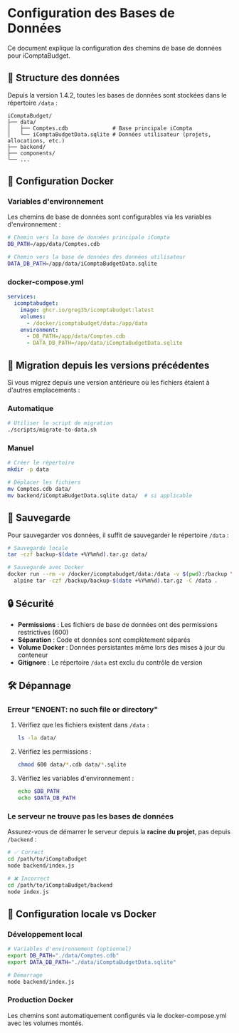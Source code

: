 # Configuration des Bases de Données

Ce document explique la configuration des chemins de base de données pour iComptaBudget.

## 📁 Structure des données

Depuis la version 1.4.2, toutes les bases de données sont stockées dans le répertoire `/data` :

```
iComptaBudget/
├── data/
│   ├── Comptes.cdb              # Base principale iCompta
│   └── iComptaBudgetData.sqlite # Données utilisateur (projets, allocations, etc.)
├── backend/
├── components/
└── ...
```

## 🐳 Configuration Docker

### Variables d'environnement

Les chemins de base de données sont configurables via les variables d'environnement :

```bash
# Chemin vers la base de données principale iCompta
DB_PATH=/app/data/Comptes.cdb

# Chemin vers la base de données des données utilisateur  
DATA_DB_PATH=/app/data/iComptaBudgetData.sqlite
```

### docker-compose.yml

```yaml
services:
  icomptabudget:
    image: ghcr.io/greg35/icomptabudget:latest
    volumes:
      - /docker/icomptabudget/data:/app/data
    environment:
      - DB_PATH=/app/data/Comptes.cdb
      - DATA_DB_PATH=/app/data/iComptaBudgetData.sqlite
```

## 🔄 Migration depuis les versions précédentes

Si vous migrez depuis une version antérieure où les fichiers étaient à d'autres emplacements :

### Automatique
```bash
# Utiliser le script de migration
./scripts/migrate-to-data.sh
```

### Manuel
```bash
# Créer le répertoire
mkdir -p data

# Déplacer les fichiers
mv Comptes.cdb data/
mv backend/iComptaBudgetData.sqlite data/  # si applicable
```

## 💾 Sauvegarde

Pour sauvegarder vos données, il suffit de sauvegarder le répertoire `/data` :

```bash
# Sauvegarde locale
tar -czf backup-$(date +%Y%m%d).tar.gz data/

# Sauvegarde avec Docker
docker run --rm -v /docker/icomptabudget/data:/data -v $(pwd):/backup \
  alpine tar -czf /backup/backup-$(date +%Y%m%d).tar.gz -C /data .
```

## 🔒 Sécurité

- **Permissions** : Les fichiers de base de données ont des permissions restrictives (600)
- **Séparation** : Code et données sont complètement séparés
- **Volume Docker** : Données persistantes même lors des mises à jour du conteneur
- **Gitignore** : Le répertoire `/data` est exclu du contrôle de version

## 🛠️ Dépannage

### Erreur "ENOENT: no such file or directory"

1. Vérifiez que les fichiers existent dans `/data` :
   ```bash
   ls -la data/
   ```

2. Vérifiez les permissions :
   ```bash
   chmod 600 data/*.cdb data/*.sqlite
   ```

3. Vérifiez les variables d'environnement :
   ```bash
   echo $DB_PATH
   echo $DATA_DB_PATH
   ```

### Le serveur ne trouve pas les bases de données

Assurez-vous de démarrer le serveur depuis la **racine du projet**, pas depuis `/backend` :

```bash
# ✅ Correct
cd /path/to/iComptaBudget
node backend/index.js

# ❌ Incorrect
cd /path/to/iComptaBudget/backend
node index.js
```

## 📝 Configuration locale vs Docker

### Développement local
```bash
# Variables d'environnement (optionnel)
export DB_PATH="./data/Comptes.cdb"
export DATA_DB_PATH="./data/iComptaBudgetData.sqlite"

# Démarrage
node backend/index.js
```

### Production Docker
Les chemins sont automatiquement configurés via le docker-compose.yml avec les volumes montés.
